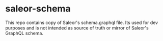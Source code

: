 # saleor-schema

This repo contains copy of Saleor's schema.graphql file. Its used for dev purposes and is not intended as source of truth or mirror of Saleor's GraphQL schema.